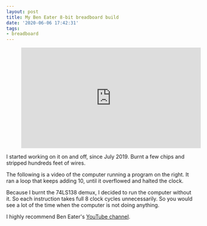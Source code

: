 ```yaml
---
layout: post
title: My Ben Eater 8-bit breadboard build
date: '2020-06-06 17:42:31'
tags:
- breadboard
---
```


<figure class="kg-card kg-embed-card"><iframe width="480" height="270" src="https://www.youtube.com/embed/g-4RQXRciTQ?feature=oembed" frameborder="0" allow="accelerometer; autoplay; encrypted-media; gyroscope; picture-in-picture" allowfullscreen></iframe></figure><!--kg-card-begin: markdown-->

I started working on it on and off, since July 2019. Burnt a few chips and stripped hundreds feet of wires.

The following is a video of the computer running a program on the right. It ran a loop that keeps adding 10, until it overflowed and halted the clock.

Because I burnt the 74LS138 demux, I decided to run the computer without it. So each instruction takes full 8 clock cycles unnecessarily. So you would see a lot of the time when the computer is not doing anything.

I highly recommend Ben Eater's [YouTube channel](https://www.youtube.com/user/eaterbc).

<!--kg-card-end: markdown-->